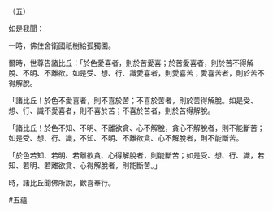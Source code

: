 （五）

如是我聞：

一時，佛住舍衛國祇樹給孤獨園。

爾時，世尊告諸比丘：「於色愛喜者，則於苦愛喜；於苦愛喜者，則於苦不得解脫、不明、不離欲。如是受、想、行、識愛喜者，則愛喜苦；愛喜苦者，則於苦不得解脫。

「諸比丘！於色不愛喜者，則不喜於苦；不喜於苦者，則於苦得解脫。如是受、想、行、識不愛喜者，則不喜於苦；不喜於苦者，則於苦得解脫。

「諸比丘！於色不知、不明、不離欲貪、心不解脫，貪心不解脫者，則不能斷苦；如是受、想、行、識，不知、不明、不離欲貪、心不解脫者，則不能斷苦。

「於色若知、若明、若離欲貪、心得解脫者，則能斷苦；如是受、想、行、識，若知、若明、若離欲貪、心得解脫者，則能斷苦。」

時，諸比丘聞佛所說，歡喜奉行。



#五蘊
